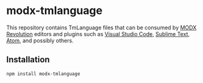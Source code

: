 # modx-tmlanguage

This repository contains TmLanguage files that can be consumed by [MODX Revolution](https://docs.modx.com/3.x/en/building-sites/tag-syntax) editors and plugins such as [Visual Studio Code](https://github.com/Microsoft/vscode), [Sublime Text](https://www.sublimetext.com), [Atom](https://atom.io), and possibly others.

## Installation
``` sh
npm install modx-tmlanguage
```
